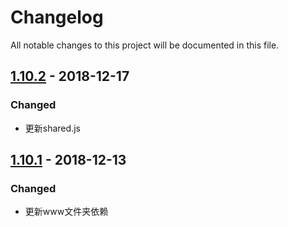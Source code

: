 # Changelog

All notable changes to this project will be documented in this file.

## [1.10.2] - 2018-12-17

### Changed

- 更新shared.js

## [1.10.1] - 2018-12-13

### Changed

- 更新www文件夹依赖

[1.10.2]: https://github.com/iwangbowen/server-hosting-fs/compare/6f9b5e9ef2a5dd5d6f2c7181252db78c572c5d46...8ef15eed12102fd1ce84253c5ad59ca0a6d0ac16
[1.10.1]: https://github.com/iwangbowen/server-hosting-fs/compare/12028c4494c3e0e79c005d4c142c2a534a3f1758...6f9b5e9ef2a5dd5d6f2c7181252db78c572c5d46